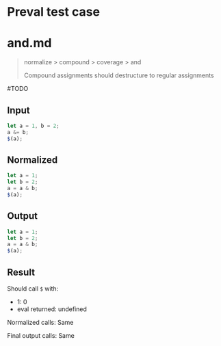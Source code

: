 # Preval test case

# and.md

> normalize > compound > coverage > and
>
> Compound assignments should destructure to regular assignments

#TODO

## Input

`````js filename=intro
let a = 1, b = 2;
a &= b;
$(a);
`````

## Normalized

`````js filename=intro
let a = 1;
let b = 2;
a = a & b;
$(a);
`````

## Output

`````js filename=intro
let a = 1;
let b = 2;
a = a & b;
$(a);
`````

## Result

Should call `$` with:
 - 1: 0
 - eval returned: undefined

Normalized calls: Same

Final output calls: Same
